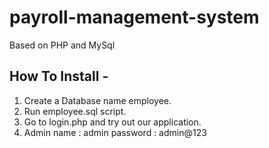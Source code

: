 # payroll-management-system
Based on PHP and MySql

How To Install -
---------

1. Create a Database name employee.
2. Run employee.sql script.
3. Go to login.php and try out our application.
4. Admin name : admin password : admin@123
